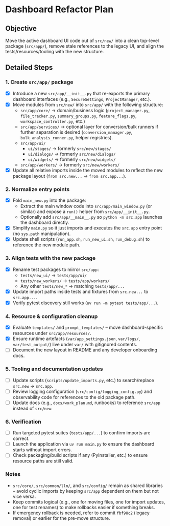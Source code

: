 # Dashboard Refactor Plan

## Objective

Move the active dashboard UI code out of `src/new/` into a clean top-level package (`src/app/`), remove stale references to the legacy UI, and align the tests/resources/tooling with the new structure.

## Detailed Steps

### 1. Create `src/app/` package
- [x] Introduce a new `src/app/__init__.py` that re-exports the primary dashboard interfaces (e.g., `SecureSettings`, `ProjectManager`, etc.).
- [x] Move modules from `src/new/` into `src/app/` with the following structure:
  - `src/app/core/` → domain/business logic (`project_manager.py`, `file_tracker.py`, `summary_groups.py`, `feature_flags.py`, `workspace_controller.py`, etc.)
  - `src/app/services/` → optional layer for conversion/bulk runners if further separation is desired (`conversion_manager.py`, `bulk_analysis_runner.py`, helper registries).
  - `src/app/ui/`
    - `ui/stages/` → formerly `src/new/stages/`
    - `ui/dialogs/` → formerly `src/new/dialogs/`
    - `ui/widgets/` → formerly `src/new/widgets/`
  - `src/app/workers/` → formerly `src/new/workers/`
- [x] Update all relative imports inside the moved modules to reflect the new package layout (`from src.new...` → `from src.app...`).

### 2. Normalize entry points
- [x] Fold `main_new.py` into the package:
  - Extract the main window code into `src/app/main_window.py` (or similar) and expose a `run()` helper from `src/app/__init__.py`.
  - Optionally add `src/app/__main__.py` so `python -m src.app` launches the dashboard directly.
- [x] Simplify `main.py` so it just imports and executes the `src.app` entry point (no `sys.path` manipulation).
- [x] Update shell scripts (`run_app.sh`, `run_new_ui.sh`, `run_debug.sh`) to reference the new module path.

### 3. Align tests with the new package
- [x] Rename test packages to mirror `src/app`:
  - `tests/new_ui/` → `tests/app/ui/`
  - `tests/new_workers/` → `tests/app/workers/`
  - Any other `tests/new_*` → matching `tests/app/...`
- [x] Update import paths inside tests and fixtures from `src.new...` to `src.app...`.
- [x] Verify pytest discovery still works (`uv run -m pytest tests/app/...`).

### 4. Resource & configuration cleanup
- [x] Evaluate `templates/` and `prompt_templates/` – move dashboard-specific resources under `src/app/resources/`.
- [x] Ensure runtime artefacts (`var/app_settings.json`, `var/logs/`, `var/test_output/`) live under `var/` with gitignored contents.
- [ ] Document the new layout in README and any developer onboarding docs.

### 5. Tooling and documentation updates
- [ ] Update scripts (`scripts/update_imports.py`, etc.) to search/replace `src.new` → `src.app`.
- [ ] Review logging configuration (`src/config/logging_config.py`) and observability code for references to the old package path.
- [ ] Update docs (e.g., `docs/work_plan.md`, runbooks) to reference `src/app` instead of `src/new`.

### 6. Verification
- [ ] Run targeted pytest suites (`tests/app/...`) to confirm imports are correct.
- [ ] Launch the application via `uv run main.py` to ensure the dashboard starts without import errors.
- [ ] Check packaging/build scripts if any (PyInstaller, etc.) to ensure resource paths are still valid.

### Notes
- `src/core/`, `src/common/llm/`, and `src/config/` remain as shared libraries – avoid cyclic imports by keeping `src/app` dependent on them but not vice versa.
- Keep commits logical (e.g., one for moving files, one for import updates, one for test renames) to make rollbacks easier if something breaks.
- If emergency rollback is needed, refer to commit `fbf98c2` (legacy removal) or earlier for the pre-move structure.
